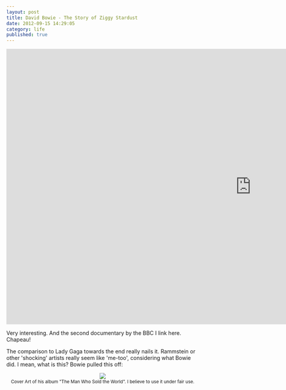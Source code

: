 ```yaml
---
layout: post
title: David Bowie - The Story of Ziggy Stardust
date: 2012-09-15 14:29:05
category: life
published: true
---
```

<div class="videoWrapper-16-9"><iframe width="1280" height="720" src="https://www.youtube.com/embed/S_hZ-Z_4ZVg?rel=0" frameborder="0" allowfullscreen></iframe></div>

Very interesting. And the second documentary by the BBC I link here. Chapeau!

The comparison to Lady Gaga towards the end really nails it. Rammstein or other 'shocking' artists really seem like 'me-too', considering what Bowie did. I mean, what is this? Bowie pulled this off: 

<p style="text-align: center;"><img src="http://blog.timmschoof.com/images/bowiecoverart.jpg"/><br/><small>Cover Art of his album "The Man Who Sold the World". I believe to use it under fair use.</small></p>